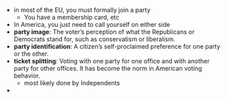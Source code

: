 - in most of the EU, you must formally join a party 
	- You have a membership card, etc
- In America, you just need to call yourself on either side
- **party image**: The voter’s perception of what the Republicans or Democrats stand for, such as conservatism or liberalism. 
- **party identification**: A citizen’s self-proclaimed preference for one party or the other.
- **ticket splitting**: Voting with one party for one office and with another party for other offices. It has become the norm in American voting behavior.
	- most likely done by Independents
- 